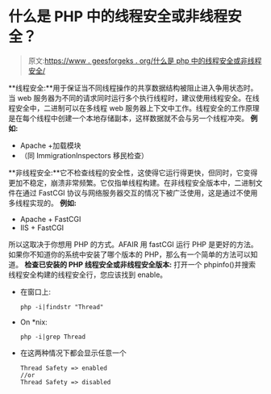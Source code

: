 # 什么是 PHP 中的线程安全或非线程安全？

> 原文:[https://www . geesforgeks . org/什么是 php 中的线程安全或非线程安全/](https://www.geeksforgeeks.org/what-is-thread-safe-or-non-thread-safe-in-php/)

**线程安全:**用于保证当不同线程操作的共享数据结构被阻止进入争用状态时。当 web 服务器为不同的请求同时运行多个执行线程时，建议使用线程安全。在线程安全中，二进制可以在多线程 web 服务器上下文中工作。线程安全的工作原理是在每个线程中创建一个本地存储副本，这样数据就不会与另一个线程冲突。
**例如:**

*   Apache +加载模块
*   （同 ImmigrationInspectors 移民检查）

**非线程安全:**它不检查线程的安全性，这使得它运行得更快，但同时，它变得更加不稳定，崩溃非常频繁。它仅指单线程构建。在非线程安全版本中，二进制文件在通过 FastCGI 协议与网络服务器交互的情况下被广泛使用，这是通过不使用多线程实现的。
**例如:**

*   Apache + FastCGI
*   IIS + FastCGI

所以这取决于你想用 PHP 的方式。AFAIR 用 fastCGI 运行 PHP 是更好的方法。如果你不知道你的系统中安装了哪个版本的 PHP，那么有一个简单的方法可以知道。
**检查已安装的 PHP 线程安全或非线程安全版本:**
打开一个 phpinfo()并搜索线程安全构建的线程安全行，您应该找到 enable。

*   在窗口上:

    ```
    php -i|findstr "Thread"

    ```

*   On *nix:

    ```
    php -i|grep Thread

    ```

*   在这两种情况下都会显示任意一个

    ```
    Thread Safety => enabled
    //or
    Thread Safety => disabled

    ```